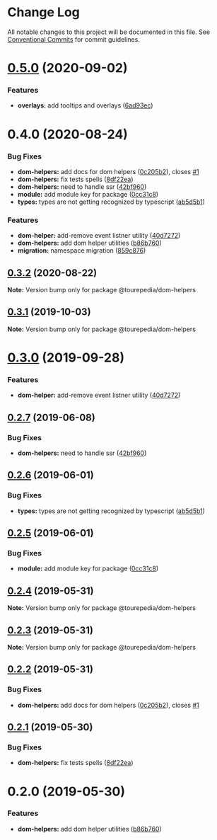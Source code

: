 # Change Log

All notable changes to this project will be documented in this file.
See [Conventional Commits](https://conventionalcommits.org) for commit guidelines.

# [0.5.0](https://github.com/sembark/gladio/compare/@gladio/dom-helpers@0.4.0...@gladio/dom-helpers@0.5.0) (2020-09-02)


### Features

* **overlays:** add tooltips and overlays ([6ad93ec](https://github.com/sembark/gladio/commit/6ad93ec))





# 0.4.0 (2020-08-24)


### Bug Fixes

* **dom-helpers:** add docs for dom helpers ([0c205b2](https://github.com/sembark/gladio/commit/0c205b2)), closes [#1](https://github.com/sembark/gladio/issues/1)
* **dom-helpers:** fix tests spells ([8df22ea](https://github.com/sembark/gladio/commit/8df22ea))
* **dom-helpers:** need to handle ssr ([42bf960](https://github.com/sembark/gladio/commit/42bf960))
* **module:** add module key for package ([0cc31c8](https://github.com/sembark/gladio/commit/0cc31c8))
* **types:** types are not getting recognized by typescript ([ab5d5b1](https://github.com/sembark/gladio/commit/ab5d5b1))


### Features

* **dom-helper:** add-remove event listner utility ([40d7272](https://github.com/sembark/gladio/commit/40d7272))
* **dom-helpers:** add dom helper utilities ([b86b760](https://github.com/sembark/gladio/commit/b86b760))
* **migration:** namespace migration ([859c876](https://github.com/sembark/gladio/commit/859c876))





## [0.3.2](https://github.com/sembark/gladio/compare/@tourepedia/dom-helpers@0.3.1...@tourepedia/dom-helpers@0.3.2) (2020-08-22)

**Note:** Version bump only for package @tourepedia/dom-helpers





## [0.3.1](https://github.com/tourepedia/tp-ui/compare/@tourepedia/dom-helpers@0.3.0...@tourepedia/dom-helpers@0.3.1) (2019-10-03)

**Note:** Version bump only for package @tourepedia/dom-helpers





# [0.3.0](https://github.com/tourepedia/tp-ui/compare/@tourepedia/dom-helpers@0.2.7...@tourepedia/dom-helpers@0.3.0) (2019-09-28)


### Features

* **dom-helper:** add-remove event listner utility ([40d7272](https://github.com/tourepedia/tp-ui/commit/40d7272))





## [0.2.7](https://github.com/tourepedia/tp-ui/compare/@tourepedia/dom-helpers@0.2.6...@tourepedia/dom-helpers@0.2.7) (2019-06-08)


### Bug Fixes

* **dom-helpers:** need to handle ssr ([42bf960](https://github.com/tourepedia/tp-ui/commit/42bf960))





## [0.2.6](https://github.com/tourepedia/tp-ui/compare/@tourepedia/dom-helpers@0.2.5...@tourepedia/dom-helpers@0.2.6) (2019-06-01)


### Bug Fixes

* **types:** types are not getting recognized by typescript ([ab5d5b1](https://github.com/tourepedia/tp-ui/commit/ab5d5b1))





## [0.2.5](https://github.com/tourepedia/tp-ui/compare/@tourepedia/dom-helpers@0.2.4...@tourepedia/dom-helpers@0.2.5) (2019-06-01)


### Bug Fixes

* **module:** add module key for package ([0cc31c8](https://github.com/tourepedia/tp-ui/commit/0cc31c8))





## [0.2.4](https://github.com/tourepedia/tp-ui/compare/@tourepedia/dom-helpers@0.2.3...@tourepedia/dom-helpers@0.2.4) (2019-05-31)

**Note:** Version bump only for package @tourepedia/dom-helpers





## [0.2.3](https://github.com/tourepedia/tp-ui/compare/@tourepedia/dom-helpers@0.2.2...@tourepedia/dom-helpers@0.2.3) (2019-05-31)

**Note:** Version bump only for package @tourepedia/dom-helpers





## [0.2.2](https://github.com/tourepedia/tp-ui/compare/@tourepedia/dom-helpers@0.2.1...@tourepedia/dom-helpers@0.2.2) (2019-05-31)


### Bug Fixes

* **dom-helpers:** add docs for dom helpers ([0c205b2](https://github.com/tourepedia/tp-ui/commit/0c205b2)), closes [#1](https://github.com/tourepedia/tp-ui/issues/1)





## [0.2.1](https://github.com/tourepedia/tp-ui/compare/@tourepedia/dom-helpers@0.2.0...@tourepedia/dom-helpers@0.2.1) (2019-05-30)


### Bug Fixes

* **dom-helpers:** fix tests spells ([8df22ea](https://github.com/tourepedia/tp-ui/commit/8df22ea))





# 0.2.0 (2019-05-30)


### Features

* **dom-helpers:** add dom helper utilities ([b86b760](https://github.com/tourepedia/tp-ui/commit/b86b760))
